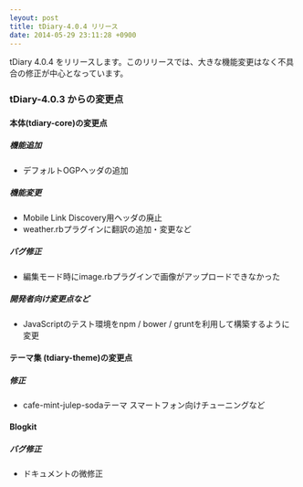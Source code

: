 ```yaml
---
leyout: post
title: tDiary-4.0.4 リリース
date: 2014-05-29 23:11:28 +0900
---
```

tDiary 4.0.4 をリリースします。このリリースでは、大きな機能変更はなく不具合の修正が中心となっています。

### tDiary-4.0.3 からの変更点

#### 本体(tdiary-core)の変更点

##### 機能追加
* デフォルトOGPヘッダの追加

##### 機能変更
* Mobile Link Discovery用ヘッダの廃止 
* weather.rbプラグインに翻訳の追加・変更など

##### バグ修正
* 編集モード時にimage.rbプラグインで画像がアップロードできなかった

##### 開発者向け変更点など
* JavaScriptのテスト環境をnpm / bower / gruntを利用して構築するように変更

#### テーマ集 (tdiary-theme)の変更点
##### 修正
* cafe-mint-julep-sodaテーマ スマートフォン向けチューニングなど

#### Blogkit
##### バグ修正
* ドキュメントの微修正

